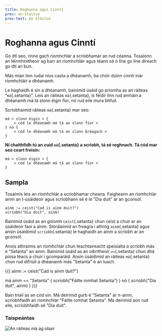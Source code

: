 ```yaml
---
title: Roghanna agus Cinntí
prev: an-staitse
prev-text: An Stáitse
---
```


# Roghanna agus Cinntí

Go dtí seo, rinne gach ríomhchlár a scríobhamar an rud céanna. Tosaíonn an léirmhínitheoir ag barr
an ríomhchláir agus téann sé ó líne go líne díreach go dtí an bun.

Más mian linn rudaí níos casta a dhéanamh, ba chóir dúinn cinntí inár ríomhchláir a dhéanamh.

Le haghaidh é sin a dhéanamh, bainimid úsáid go príomha as an ráiteas "`má`{.setanta}". Leis an
ráiteas `má`{.setanta}, is féidir linn rud amháin a dhéanamh má tá slonn éigin fíor, nó rud eile
mura bhfuil.

Scríobhaimid ráiteas `má`{.setanta} mar seo:

```{.setanta .numberLines}
má < slonn éigin > {
    < cód le dhéanamh má tá an slonn fíor >
} nó {
    < cód le dhéanamh má tá an slonn bréagach >
}
```

**Ní chaithfidh tú an cuid `nó`{.setanta} a scríobh, tá sé roghnach. Tá cód mar seo ceart freisin:**

```{.setanta .numberLines}
má < slonn éigin > {
    < cód le dhéanamh má tá an slonn fíor >
}
```

## Sampla

Tosaímis leis an ríomhchlár a scríobhamar cheana. Faigheann an ríomhchlár ainm an t-úsáideoir agus
scríobhann sé é le "Dia duit" ar an gconsól.

```{.setanta .numberLines}
ainm := ceist("Cad is ainm duit?")
scríobh("Dia duit", ainm)
```

Bainimid úsáid as an gníomh `ceist`{.setanta} chun ceist a chuir ar an úsáideoir faoi a ainm.
Stórálaimid an freagra i athróg `ainm`{.setanta} agus ansin úsáidimid `scríobh`{.setanta} le
haghaidh an ainm a scríobh ar an gconsól.

Anois athraímis an ríomhchlár chun teachtaireacht speisialta a scríobh más é "Setanta" an ainm.
Bainimid úsáid as an oibritheoir `==`{.setanta} chun dhá píosa téacs a chuir i gcomparáid. Ansin
úsáidimid an ráiteas `má`{.setanta} chun rud difriúil a dhéanamh más "Setanta" é an luach.

{{{
ainm := ceist("Cad is ainm duit?")

má ainm == "Setanta" {
    scríobh("Fáilte romhat Setanta")
} nó {
    scríobh("Dia duit", ainm)
}
}}}

Bain triail as an cód sin. Má deirimid gurb é "Setanta" ár n-ainm, scríobhfaidh an ríomhchlár
"Fáilte romhat Setanta". Má deirimid aon rud eile, scríobhfaidh sé "Dia duit".

### Taispeántas

![An ráiteas má ag obair](../en/assets/ma-demo.gif)
